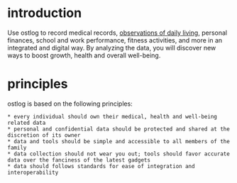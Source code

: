 # introduction
Use ostlog to record medical records, [observations of daily living](https://en.wikipedia.org/wiki/Observations_of_daily_living), personal finances, school and work performance, fitness activities, and more in an integrated and digital way. By analyzing the data, you will discover new ways to boost growth, health and overall well-being. 

# principles
ostlog is based on the following principles:

	* every individual should own their medical, health and well-being related data
	* personal and confidential data should be protected and shared at the discretion of its owner 
	* data and tools should be simple and accessible to all members of the family 
	* data collection should not wear you out; tools should favor accurate data over the fanciness of the latest gadgets 
	* data should follows standards for ease of integration and interoperability
